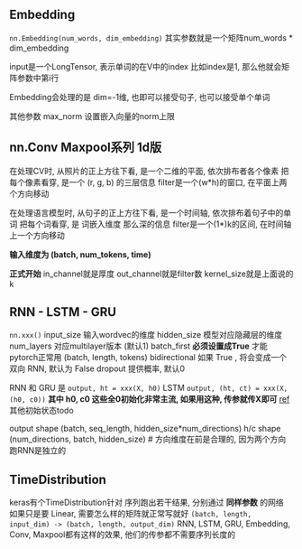 
## Embedding
`nn.Embedding(num_words, dim_embedding)`
其实参数就是一个矩阵num_words * dim_embedding

input是一个LongTensor, 表示单词的在V中的index
比如index是1, 那么他就会矩阵参数中第i行

Embedding会处理的是 dim=-1维, 也即可以接受句子, 也可以接受单个单词

其他参数
max_norm 设置嵌入向量的norm上限


## nn.Conv Maxpool系列 1d版
在处理CV时, 从照片的正上方往下看, 
是一个二维的平面, 依次排布者各个像素
把每个像素看穿, 是一个 (r, g, b) 的三层信息
filter是一个(w*h)的窗口, 在平面上两个方向移动

在处理语言模型时, 从句子的正上方往下看,
是一个时间轴, 依次排布着句子中的单词
把每个词看穿, 是 词嵌入维度 那么深的信息
filter是一个(1*)k的区间, 在时间轴上一个方向移动

**输入维度为 (batch, num_tokens, time)**

**正式开始**
in_channel就是厚度
out_channel就是filter数
kernel_size就是上面说的k

## RNN - LSTM - GRU
`nn.xxx()`
input_size 输入wordvec的维度
hidden_size 模型对应隐藏层的维度
num_layers 对应multilayer版本 (默认1)
batch_first **必须设置成True** 才能pytorch正常用 (batch, length, tokens)
bidirectional	如果 True , 将会变成一个双向 RNN, 默认为 False
dropout 提供概率, 默认0

RNN 和 GRU 是 `output, ht = xxx(X, h0)`
LSTM  `output, (ht, ct) = xxx(X, (h0, c0))`
**其中 h0, c0 这些全0初始化非常主流, 如果用这种, 传参就传X即可** [ref](https://discuss.pytorch.org/t/initialization-of-first-hidden-state-in-lstm-and-truncated-bptt/58384)
其他初始状态todo

output shape (batch, seq_length, hidden_size*num_directions)
h/c shape (num_directions, batch, hidden_size)  # 方向维度在前是合理的, 因为两个方向跑RNN是独立的

## TimeDistribution
keras有个TimeDistribution针对 序列跑出若干结果, 分别通过 **同样参数** 的网络
如果只是要 Linear, 需要怎么样的矩阵就正常写就好 `(batch, length, input_dim) -> (batch, length, output_dim)`
RNN, LSTM, GRU, Embedding, Conv, Maxpool都有这样的效果, 他们的传参都不需要序列长度的

